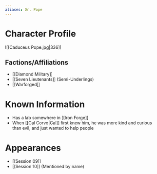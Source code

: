```yaml
---
aliases: Dr. Pope
---
```


# Character Profile
![[Caduceus Pope.jpg|336]]

## Factions/Affiliations
- [[Diamond Military]]
- [[Seven Lieutenants]] (Semi-Underlings)
- [[Warforged]]

# Known Information
- Has a lab somewhere in [[Iron Forge]]
- When [[Cal Corvo|Cal]] first knew him, he was more kind and curious than evil, and just wanted to help people

# Appearances
- [[Session 09]]
- [[Session 10]] (Mentioned by name)